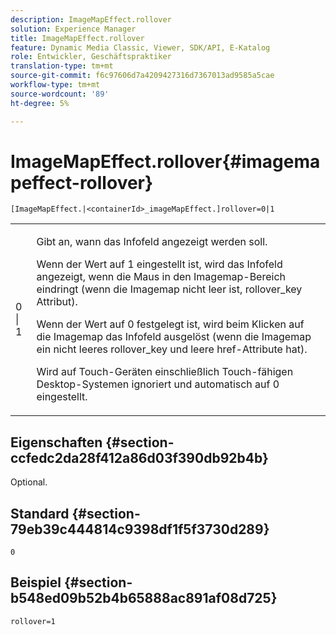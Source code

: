 ```yaml
---
description: ImageMapEffect.rollover
solution: Experience Manager
title: ImageMapEffect.rollover
feature: Dynamic Media Classic, Viewer, SDK/API, E-Katalog
role: Entwickler, Geschäftspraktiker
translation-type: tm+mt
source-git-commit: f6c97606d7a4209427316d7367013ad9585a5cae
workflow-type: tm+mt
source-wordcount: '89'
ht-degree: 5%

---
```



# ImageMapEffect.rollover{#imagemapeffect-rollover}

`[ImageMapEffect.|<containerId>_imageMapEffect.]rollover=0|1`

<table id="table_2671D63442B54F659C32C4A3CC61DD7C"> 
 <tbody> 
  <tr> 
   <td colname="col1"> <p><span class="codeph"> 0 | 1</span> </p> </td> 
   <td colname="col2"> <p>Gibt an, wann das Infofeld angezeigt werden soll. </p> <p>Wenn der Wert auf <span class="codeph"> 1</span> eingestellt ist, wird das Infofeld angezeigt, wenn die Maus in den Imagemap-Bereich eindringt (wenn die Imagemap nicht leer ist, <span class="codeph"> rollover_key</span> Attribut). </p> <p>Wenn der Wert auf <span class="codeph"> 0</span> festgelegt ist, wird beim Klicken auf die Imagemap das Infofeld ausgelöst (wenn die Imagemap ein nicht leeres <span class="codeph"> rollover_key</span> und leere <span class="codeph"> href</span>-Attribute hat). </p> <p> Wird auf Touch-Geräten einschließlich Touch-fähigen Desktop-Systemen ignoriert und automatisch auf <span class="codeph"> 0</span> eingestellt. </p> </td> 
  </tr> 
 </tbody> 
</table>

## Eigenschaften {#section-ccfedc2da28f412a86d03f390db92b4b}

Optional.

## Standard {#section-79eb39c444814c9398df1f5f3730d289}

`0`

## Beispiel {#section-b548ed09b52b4b65888ac891af08d725}

`rollover=1`
